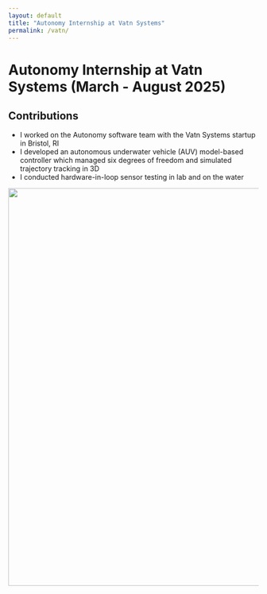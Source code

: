 ```yaml
---
layout: default
title: "Autonomy Internship at Vatn Systems"
permalink: /vatn/
---
```

# Autonomy Internship at Vatn Systems (March - August 2025)

## Contributions
- I worked on the Autonomy software team with the Vatn Systems startup in Bristol, RI
- I developed an autonomous underwater vehicle (AUV) model-based controller which managed six degrees of freedom and simulated trajectory tracking in 3D
- I conducted hardware-in-loop sensor testing in lab and on the water

<img src="/images/vatn.gif" width="800px" style="margin-right: 10px;" />
